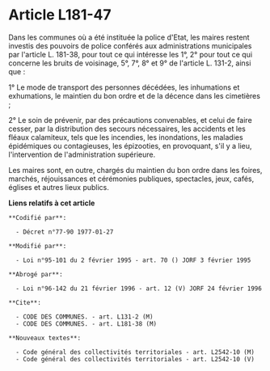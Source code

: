 # Article L181-47

Dans les communes où a été instituée la police d'Etat, les maires restent investis des pouvoirs de police conférés aux
administrations municipales par l'article L. 181-38, pour tout ce qui intéresse les 1°, 2° pour tout ce qui concerne les
bruits de voisinage, 5°, 7°, 8° et 9° de l'article L. 131-2, ainsi que :

1° Le mode de transport des personnes décédées, les inhumations et exhumations, le maintien du bon ordre et de la décence
dans les cimetières ;

2° Le soin de prévenir, par des précautions convenables, et celui de faire cesser, par la distribution des secours
nécessaires, les accidents et les  fléaux calamiteux, tels que les incendies, les inondations, les maladies épidémiques ou
contagieuses, les épizooties, en provoquant, s'il y a lieu, l'intervention de l'administration supérieure.

Les maires sont, en outre, chargés du maintien du bon ordre dans les foires, marchés, réjouissances et cérémonies publiques,
spectacles, jeux, cafés, églises et autres lieux publics.

**Liens relatifs à cet article**

	**Codifié par**:

	  - Décret n°77-90 1977-01-27

	**Modifié par**:

	  - Loi n°95-101 du 2 février 1995 - art. 70 () JORF 3 février 1995

	**Abrogé par**:

	  - Loi n°96-142 du 21 février 1996 - art. 12 (V) JORF 24 février 1996

	**Cite**:

	  - CODE DES COMMUNES. - art. L131-2 (M)
	  - CODE DES COMMUNES. - art. L181-38 (M)

	**Nouveaux textes**:

	  - Code général des collectivités territoriales - art. L2542-10 (M)
	  - Code général des collectivités territoriales - art. L2542-10 (V)
